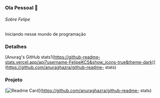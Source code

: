 ### Ola Pessoal 👋

###### Sobre Felipe
Iniciando nesse mundo de programação

### Detalhes

[Anurag's GitHub stats1(https://github-readme-stats.vercel.app/api7username-FelipeKCS&show_icons-true&theme-dark)](https://github.com/anuraghazra/github-readme-
stats)

### Projeto

[![Readme Card](https://github-readme-stats.vercel.app/api/pin/7username-FelipeKCS&repo-Tik-Tok-project&theme-dark)](https://github.com/anuraghazra/github-readme-
 stats)
